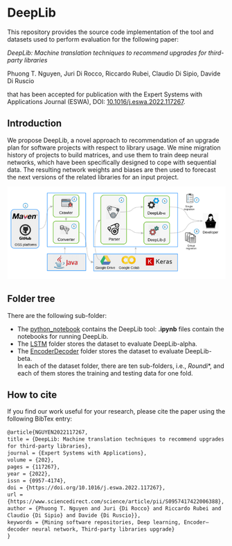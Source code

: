 # DeepLib 

This repository provides the source code implementation of the tool and datasets used to perform evaluation for the following paper: 

_DeepLib: Machine translation techniques to recommend upgrades for third-party libraries_

Phuong T. Nguyen, Juri Di Rocco, Riccardo Rubei, Claudio Di Sipio, Davide Di Ruscio

that has been accepted for publication with the Expert Systems with Applications Journal (ESWA), DOI: 
[10.1016/j.eswa.2022.117267](https://doi.org/10.1016/j.eswa.2022.117267).

## Introduction
We propose DeepLib, a novel approach to recommendation of an upgrade plan for software projects with respect to library usage. We mine migration history of projects
to build matrices, and use them to train deep neural networks, which have been specifically designed to cope with sequential data. The resulting network weights and biases are then used
to forecast the next versions of the related libraries for an input project.

<p align="center">
<img src="https://github.com/MDEGroup/DeepLib/blob/master/images/DeepLib.png" width="600">
</p>

## Folder tree

There are the following sub-folder:

* The [python_notebook](./python_notebook) contains the DeepLib tool:
	 **.ipynb** files contain the notebooks for running DeepLib.	
* The [LSTM](./LSTM) folder stores the dataset to evaluate DeepLib-alpha.	
* The [EncoderDecoder](./EncoderDecoder) folder stores the dataset to evaluate DeepLib-beta.	
	 In each of the dataset folder, there are ten sub-folders, i.e., *Roundi**, and each of them stores the training and testing data for one fold.


## How to cite
If you find our work useful for your research, please cite the paper using the following BibTex entry:

```
@article{NGUYEN2022117267,
title = {DeepLib: Machine translation techniques to recommend upgrades for third-party libraries},
journal = {Expert Systems with Applications},
volume = {202},
pages = {117267},
year = {2022},
issn = {0957-4174},
doi = {https://doi.org/10.1016/j.eswa.2022.117267},
url = {https://www.sciencedirect.com/science/article/pii/S0957417422006388},
author = {Phuong T. Nguyen and Juri {Di Rocco} and Riccardo Rubei and Claudio {Di Sipio} and Davide {Di Ruscio}},
keywords = {Mining software repositories, Deep learning, Encoder–decoder neural network, Third-party libraries upgrade}
}

```
